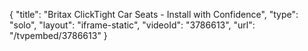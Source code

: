 {
    "title": "Britax ClickTight Car Seats - Install with Confidence",
    "type": "solo",
    "layout": "iframe-static",
    "videoId": "3786613",
    "url": "\/tvpembed\/3786613"
}